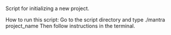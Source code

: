 Script for initializing a new project.

How to run this script:
Go to the script directory and type ./mantra project_name 
Then follow instructions in the terminal.
